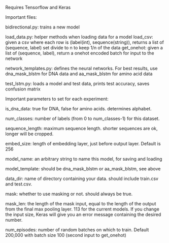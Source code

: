Requires Tensorflow and Keras

Important files:

bidirectional.py: trains a new model

load_data.py: helper methods when loading data for a model
    load_csv: given a csv where each row is (label(int), sequence(string)), returns a list of (sequence, label)
      set divide to n to keep 1/n of the data
    get_onehot: given a list of (sequence, label), return a onehot encoded batch for input to the network
    
network_templates.py: defines the neural networks. For best results, 
  use dna_mask_blstm for DNA data and aa_mask_blstm for amino acid data

test_lstm.py: loads a model and test data, prints test accuracy, saves confusion matrix



Important parameters to set for each experiment:

is_dna_data: true for DNA, false for amino acids. determines alphabet.

num_classes: number of labels (from 0 to num_classes-1) for this dataset.

sequence_length: maximum sequence length. shorter sequences are ok, longer will be cropped.

embed_size: length of embedding layer, just before output layer. Default is 256

model_name: an arbitrary string to name this model, for saving and loading

model_template: should be dna_mask_blstm or aa_mask_blstm, see above

data_dir: name of directory containing your data. should include train.csv and test.csv.

mask: whether to use masking or not. should always be true.

mask_len: the length of the mask input, equal to the length of the output from the final max pooling layer. 
  113 for the current models. If you change the input size, Keras will give you an error message containing the desired number.
  
num_episodes: number of random batches on which to train. Default 200,000 with batch size 100 (second input to get_onehot)
